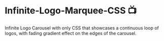 # Infinite-Logo-Marquee-CSS 📺
 Infinite Logo Carousel with only CSS that showcases a continuous loop of logos, with fading gradient effect on the edges of the carousel.
